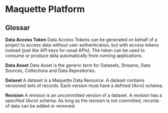 # Maquette Platform

## Glossar

**Data Access Token**
Data Access Tokens can be generated on behalf of a project to access data without user authentication, but with access tokens instead (just like API keys for usual APIs). The token can be used to consume or produce data automatically from running applications.

**Data Asset**
Data Asset is the generic term for Datasets, Streams, Data Sources, Collections and Data Repositories.

**Dataset**
A dataset is a Maquette Data Resource. A dataset contains versioned sets of records. Each version must have a defined (Avro) schema.

**Revision**
A revision is an uncommitted version of a dataset. A revision has a specified (Avro) schema. As long as the revision is not committed, records of data can be added or removed.